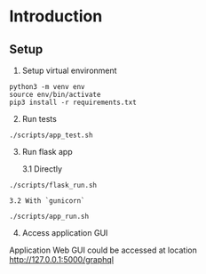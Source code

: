 # Introduction

## Setup

1. Setup virtual environment

```
python3 -m venv env
source env/bin/activate
pip3 install -r requirements.txt 
```

2. Run tests

```
./scripts/app_test.sh 
```

3. Run flask app

    3.1 Directly
```
./scripts/flask_run.sh
```

    3.2 With `gunicorn`
```
./scripts/app_run.sh 
```

4. Access application GUI

Application Web GUI could be accessed at location http://127.0.0.1:5000/graphql